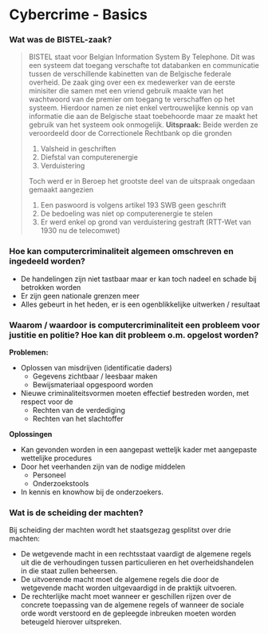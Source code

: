 # Cybercrime - Basics

### Wat was de BISTEL-zaak?
> BISTEL staat voor Belgian Information System By Telephone. Dit was een systeem dat toegang verschafte tot databanken en communicatie tussen de verschillende kabinetten van de Belgische federale overheid.
> De zaak ging over een ex medewerker van de eerste minisiter die samen met een vriend gebruik maakte van het wachtwoord van de premier om toegang te verschaffen op het systeem. Hierdoor namen ze niet enkel vertrouwelijke kennis op van informatie die aan de Belgische staat toebehoorde maar ze maakt het gebruik van het systeem ook onmogelijk.
> **Uitspraak:**
> Beide werden ze veroordeeld door de Correctionele Rechtbank  op die gronden
> 1. Valsheid in geschriften
> 2. Diefstal van computerenergie
> 3. Verduistering
> 
> Toch werd er in Beroep het grootste deel van de uitspraak ongedaan gemaakt aangezien
> 1. Een paswoord is volgens artikel 193 SWB geen geschrift
> 2. De bedoeling was niet op computerenergie te stelen
> 3. Er werd enkel op grond van verduistering gestraft (RTT-Wet van 1930 nu de telecomwet)

### Hoe kan computercriminaliteit algemeen omschreven en ingedeeld worden?
- De handelingen zijn niet tastbaar maar er kan toch nadeel en schade bij betrokken worden
- Er zijn geen nationale grenzen meer
- Alles gebeurt in het heden, er is een ogenblikkelijke uitwerken / resultaat

### Waarom / waardoor is computercriminaliteit een probleem voor justitie en politie? Hoe kan dit probleem o.m. opgelost worden?

**Problemen:**
- Oplossen van misdrijven (identificatie daders)
    - Gegevens zichtbaar / leesbaar maken
    - Bewijsmateriaal opgespoord worden
- Nieuwe criminaliteitsvormen moeten effectief bestreden worden, met respect voor de
    - Rechten van de verdediging
    - Rechten van het slachtoffer

**Oplossingen**
- Kan gevonden worden in een aangepast wetteljk kader met aangepaste wettelijke procedures
- Door het veerhanden zijn van de nodige middelen
    - Personeel
    - Onderzoekstools
- In kennis en knowhow bij de onderzoekers.

### Wat is de scheiding der machten?
Bij scheiding der machten wordt het staatsgezag gesplitst over drie machten:
- De wetgevende macht in een rechtsstaat vaardigt de algemene regels uit die de verhoudingen tussen particulieren en het overheidshandelen in die staat zullen beheersen.  
- De uitvoerende macht moet de algemene regels die door de wetgevende macht worden uitgevaardigd in de praktijk uitvoeren. 
- De rechterlijke macht moet wanneer  er  geschillen  rijzen  over  de  concrete toepassing van de algemene regels of wanneer de sociale orde wordt verstoord en de gepleegde inbreuken moeten worden beteugeld hierover uitspreken.